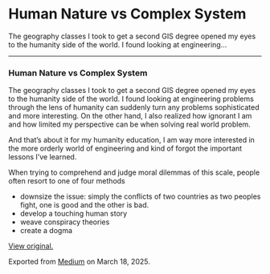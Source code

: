 # Human Nature vs Complex System

The geography classes I took to get a second GIS degree opened my eyes to the humanity side of the world. I found looking at engineering…

---

### Human Nature vs Complex System

The geography classes I took to get a second GIS degree opened my eyes to the humanity side of the world. I found looking at engineering problems through the lens of humanity can suddenly turn any problems sophisticated and more interesting. On the other hand, I also realized how ignorant I am and how limited my perspective can be when solving real world problem.

And that’s about it for my humanity education, I am way more interested in the more orderly world of engineering and kind of forgot the important lessons I’ve learned.

When trying to comprehend and judge moral dilemmas of this scale, people often resort to one of four methods

* downsize the issue: simply the conflicts of two countries as two peoples fight, one is good and the other is bad.
* develop a touching human story
* weave conspiracy theories
* create a dogma

[View original.](https://medium.com/p/f30d577b42e9)

Exported from [Medium](https://medium.com) on March 18, 2025.